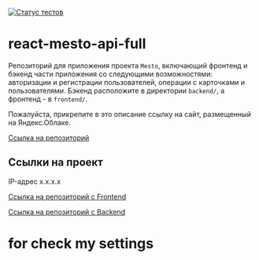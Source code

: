 [![Статус тестов](../../actions/workflows/tests.yml/badge.svg)](../../actions/workflows/tests.yml)

# react-mesto-api-full
Репозиторий для приложения проекта `Mesto`, включающий фронтенд и бэкенд части приложения со следующими возможностями: авторизации и регистрации пользователей, операции с карточками и пользователями. Бэкенд расположите в директории `backend/`, а фронтенд - в `frontend/`. 
  
Пожалуйста, прикрепите в это описание ссылку на сайт, размещенный на Яндекс.Облаке.

[Ссылка на репозиторий](https://github.com/burlake/react-mesto-api-full-gha)

## Ссылки на проект

IP-адрес x.x.x.x

[Ссылка на репозиторий c Frontend](https://github.com/burlake/react-mesto-api-full-gha/tree/main/frontend)

[Ссылка на репозиторий c Backend](https://github.com/burlake/react-mesto-api-full-gha/tree/main/backend)

# for check my settings